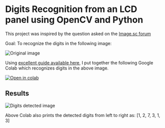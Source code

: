 # Digits Recognition from an LCD panel using OpenCV and Python
This project was inspired by the question asked on the [Image.sc forum](https://forum.image.sc/t/extract-numbers-from-image/55224)  

Goal: To recognize the digits in the following image:  

<img src="https://github.com/ved-sharma/Digit_recognition_OpenCV_Python/blob/2eaed45740bc2f866be2dcb6b6f20f0fc2795931/files/Scale_Reading_1.jpg" alt="Original image">

Using [excellent guide available here](https://www.pyimagesearch.com/2017/02/13/recognizing-digits-with-opencv-and-python/), I put together the following Google Colab which recognizes digits in the above image.

[![Open in colab](https://colab.research.google.com/assets/colab-badge.svg)](https://colab.research.google.com/github/ved-sharma/Digits_recognition_OpenCV_Python/blob/33516021ecbab43af00fd6971eaa257ea443f99b/Digit_Recognizer_using_OpenCV_Python.ipynb)


## Results
<img src="https://github.com/ved-sharma/Digit_recognition_OpenCV_Python/blob/2eaed45740bc2f866be2dcb6b6f20f0fc2795931/files/Scale_Reading_bbox_1.jpg" alt="Digits detected image">

Above Colab also prints the detected digits from left to right as:
[1, 2, 7, 3, 1, 3]

